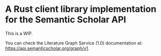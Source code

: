 # A Rust client library implementation for the Semantic Scholar API

This is a WIP.

You can check the Literature Graph Service (1.0) documentation at: <https://api.semanticscholar.org/graph/v1>.
